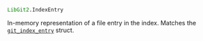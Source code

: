 ```julia
LibGit2.IndexEntry
```

In-memory representation of a file entry in the index. Matches the [`git_index_entry`](https://libgit2.org/libgit2/#HEAD/type/git_index_entry) struct.

